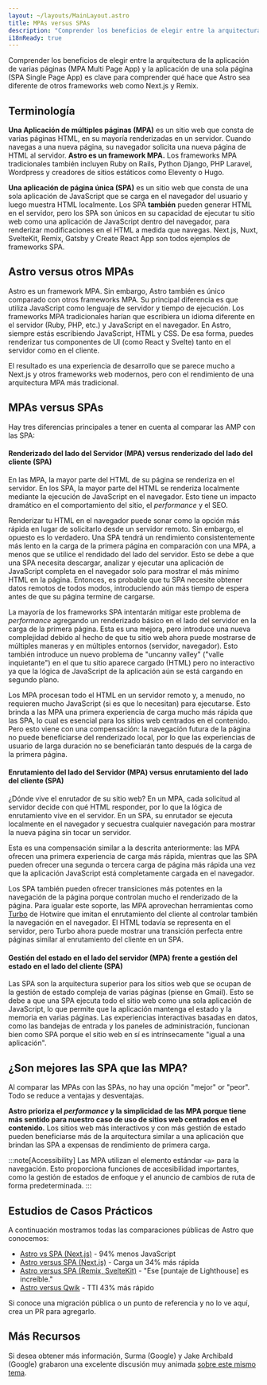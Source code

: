 ```yaml
---
layout: ~/layouts/MainLayout.astro
title: MPAs versus SPAs
description: "Comprender los beneficios de elegir entre la arquitectura de la aplicación de varias páginas (MPA Multi Page App) y la aplicación de una sola página (SPA Single Page App) es clave para comprender qué hace que Astro sea diferente de otros frameworks web Remix."
i18nReady: true
---
```


Comprender los beneficios de elegir entre la arquitectura de la aplicación de varias páginas (MPA Multi Page App) y la aplicación de una sola página (SPA Single Page App) es clave para comprender qué hace que Astro sea diferente de otros frameworks web como Next.js y Remix.

## Terminología

**Una Aplicación de múltiples páginas (MPA)** es un sitio web que consta de varias páginas HTML, en su mayoría renderizadas en un servidor. Cuando navegas a una nueva página, su navegador solicita una nueva página de HTML al servidor. **Astro es un framework MPA.** Los frameworks MPA tradicionales también incluyen Ruby on Rails, Python Django, PHP Laravel, Wordpress y creadores de sitios estáticos como Eleventy o Hugo.

**Una aplicación de página única (SPA)** es un sitio web que consta de una sola aplicación de JavaScript que se carga en el navegador del usuario y luego muestra HTML localmente. Los SPA **también** pueden generar HTML en el servidor, pero los SPA son únicos en su capacidad de ejecutar tu sitio web como una aplicación de JavaScript dentro del navegador, para renderizar modificaciones en el HTML a medida que navegas. Next.js, Nuxt, SvelteKit, Remix, Gatsby y Create React App son todos ejemplos de frameworks SPA.

## Astro versus otros MPAs

Astro es un framework MPA. Sin embargo, Astro también es único comparado con otros frameworks MPA. Su principal diferencia es que utiliza JavaScript como lenguaje de servidor y tiempo de ejecución. Los frameworks MPA tradicionales harían que escribiera un idioma diferente en el servidor (Ruby, PHP, etc.) y JavaScript en el navegador. En Astro, siempre estás escribiendo JavaScript, HTML y CSS. De esa forma, puedes renderizar tus componentes de UI (como React y Svelte) tanto en el servidor como en el cliente.

El resultado es una experiencia de desarrollo que se parece mucho a Next.js y otros frameworks web modernos, pero con el rendimiento de una arquitectura MPA más tradicional.

## MPAs versus SPAs

Hay tres diferencias principales a tener en cuenta al comparar las AMP con las SPA:

#### Renderizado del lado del Servidor (MPA) versus renderizado del lado del cliente (SPA)

En las MPA, la mayor parte del HTML de su página se renderiza en el servidor. En los SPA, la mayor parte del HTML se renderiza localmente mediante la ejecución de JavaScript en el navegador. Esto tiene un impacto dramático en el comportamiento del sitio, el _performance_ y el SEO.

Renderizar tu HTML en el navegador puede sonar como la opción más rápida en lugar de solicitarlo desde un servidor remoto. Sin embargo, el opuesto es lo verdadero. Una SPA tendrá un rendimiento consistentemente más lento en la carga de la primera página en comparación con una MPA, a menos que se utilice el rendidado del lado del servidor. Esto se debe a que una SPA necesita descargar, analizar y ejecutar una aplicación de JavaScript completa en el navegador solo para mostrar el más mínimo HTML en la página. Entonces, es probable que tu SPA necesite obtener datos remotos de todos modos, introduciendo aún más tiempo de espera antes de que su página termine de cargarse.

La mayoría de los frameworks SPA intentarán mitigar este problema de _performance_ agregando un renderizado básico en el lado del servidor en la carga de la primera página. Esta es una mejora, pero introduce una nueva complejidad debido al hecho de que tu sitio web ahora puede mostrarse de múltiples maneras y en múltiples entornos (servidor, navegador). Esto también introduce un nuevo problema de "uncanny valley" ("valle inquietante") en el que tu sitio aparece cargado (HTML) pero no interactivo ya que la lógica de JavaScript de la aplicación aún se está cargando en segundo plano.

Los MPA procesan todo el HTML en un servidor remoto y, a menudo, no requieren mucho JavaScript (si es que lo necesitan) para ejecutarse. Esto brinda a las MPA una primera experiencia de carga mucho más rápida que las SPA, lo cual es esencial para los sitios web centrados en el contenido. Pero esto viene con una compensación: la navegación futura de la página no puede beneficiarse del renderizado local, por lo que las experiencias de usuario de larga duración no se beneficiarán tanto después de la carga de la primera página.

#### Enrutamiento del lado del Servidor (MPA) versus enrutamiento del lado del cliente (SPA)

¿Dónde vive el enrutador de su sitio web? En un MPA, cada solicitud al servidor decide con qué HTML responder, por lo que la lógica de enrutamiento vive en el servidor. En un SPA, su enrutador se ejecuta localmente en el navegador y secuestra cualquier navegación para mostrar la nueva página sin tocar un servidor.

Esta es una compensación similar a la descrita anteriormente: las MPA ofrecen una primera experiencia de carga más rápida, mientras que las SPA pueden ofrecer una segunda o tercera carga de página más rápida una vez que la aplicación JavaScript está completamente cargada en el navegador.

Los SPA también pueden ofrecer transiciones más potentes en la navegación de la página porque controlan mucho el renderizado de la página. Para igualar este soporte, las MPA aprovechan herramientas como [Turbo](https://turbo.hotwired.dev/) de Hotwire que imitan el enrutamiento del cliente al controlar también la navegación en el navegador. El HTML todavía se representa en el servidor, pero Turbo ahora puede mostrar una transición perfecta entre páginas similar al enrutamiento del cliente en un SPA.

#### Gestión del estado en el lado del servidor (MPA) frente a gestión del estado en el lado del cliente (SPA)

Las SPA son la arquitectura superior para los sitios web que se ocupan de la gestión de estado compleja de varias páginas (piense en Gmail). Esto se debe a que una SPA ejecuta todo el sitio web como una sola aplicación de JavaScript, lo que permite que la aplicación mantenga el estado y la memoria en varias páginas. Las experiencias interactivas basadas en datos, como las bandejas de entrada y los paneles de administración, funcionan bien como SPA porque el sitio web en sí es intrínsecamente "igual a una aplicación".

## ¿Son mejores las SPA que las MPA?

Al comparar las MPAs con las SPAs, no hay una opción "mejor" or "peor". Todo se reduce a ventajas y desventajas.

**Astro prioriza el _performance_ y la simplicidad de las MPA porque tiene más sentido para nuestro caso de uso de sitios web centrados en el contenido.** Los sitios web más interactivos y con más gestión de estado pueden beneficiarse más de la arquitectura similar a una aplicación que brindan las SPA a expensas de rendimiento de primera carga.

:::note[Accessibility]
Las MPA utilizan el elemento estándar `<a>` para la navegación. Esto proporciona funciones de accesibilidad importantes, como la gestión de estados de enfoque y el anuncio de cambios de ruta de forma predeterminada.
:::

## Estudios de Casos Prácticos

A continuación mostramos todas las comparaciones públicas de Astro que conocemos:

- [Astro vs SPA (Next.js)](https://twitter.com/t3dotgg/status/1437195415439360003) - 94% menos JavaScript
- [Astro versus SPA (Next.js)](https://twitter.com/jlengstorf/status/1442707241627385860?lang=en) - Carga un 34% más rápida
- [Astro versus SPA (Remix, SvelteKit)](https://www.youtube.com/watch?v=2ZEMb_H-LYE&t=8163s) - "Ese [puntaje de Lighthouse] es increíble."
- [Astro versus Qwik](https://www.youtube.com/watch?v=2ZEMb_H-LYE&t=8504s) - TTI 43% más rápido 

Si conoce una migración pública o un punto de referencia y no lo ve aquí, crea un PR para agregarlo.

## Más Recursos

Si desea obtener más información, Surma (Google) y Jake Archibald (Google) grabaron una excelente discusión muy animada [sobre este mismo tema](https://www.youtube.com/watch?v=ivLhf3hq7eM).

